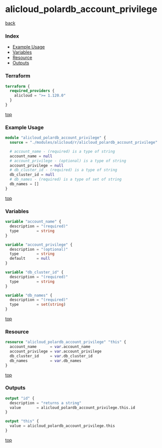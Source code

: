 # alicloud_polardb_account_privilege

[back](../alicloud.md)

### Index

- [Example Usage](#example-usage)
- [Variables](#variables)
- [Resource](#resource)
- [Outputs](#outputs)

### Terraform

```terraform
terraform {
  required_providers {
    alicloud = ">= 1.120.0"
  }
}
```

[top](#index)

### Example Usage

```terraform
module "alicloud_polardb_account_privilege" {
  source = "./modules/alicloud/r/alicloud_polardb_account_privilege"

  # account_name - (required) is a type of string
  account_name = null
  # account_privilege - (optional) is a type of string
  account_privilege = null
  # db_cluster_id - (required) is a type of string
  db_cluster_id = null
  # db_names - (required) is a type of set of string
  db_names = []
}
```

[top](#index)

### Variables

```terraform
variable "account_name" {
  description = "(required)"
  type        = string
}

variable "account_privilege" {
  description = "(optional)"
  type        = string
  default     = null
}

variable "db_cluster_id" {
  description = "(required)"
  type        = string
}

variable "db_names" {
  description = "(required)"
  type        = set(string)
}
```

[top](#index)

### Resource

```terraform
resource "alicloud_polardb_account_privilege" "this" {
  account_name      = var.account_name
  account_privilege = var.account_privilege
  db_cluster_id     = var.db_cluster_id
  db_names          = var.db_names
}
```

[top](#index)

### Outputs

```terraform
output "id" {
  description = "returns a string"
  value       = alicloud_polardb_account_privilege.this.id
}

output "this" {
  value = alicloud_polardb_account_privilege.this
}
```

[top](#index)